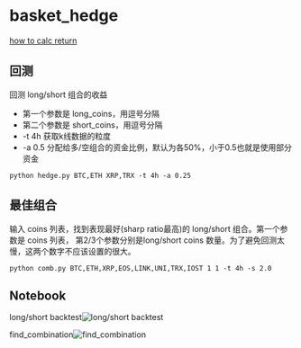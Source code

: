 # basket_hedge

[how to calc return](https://romanorac.github.io/cryptocurrency/analysis/2017/12/29/cryptocurrency-analysis-with-python-part3.html )


## 回测

回测 long/short 组合的收益

* 第一个参数是 long_coins，用逗号分隔
* 第二个参数是 short_coins，用逗号分隔
* -t 4h 获取k线数据的粒度
* -a 0.5 分配给多/空组合的资金比例，默认为各50%，小于0.5也就是使用部分资金


```python hedge.py BTC,ETH XRP,TRX -t 4h -a 0.25```

## 最佳组合

输入 coins 列表，找到表现最好(sharp ratio最高)的 long/short 组合。第一个参数是 coins 列表， 第2/3个参数分别是long/short coins 数量。为了避免回测太慢，这两个数字不应该设置的很大。 


```python comb.py BTC,ETH,XRP,EOS,LINK,UNI,TRX,IOST 1 1 -t 4h -s 2.0 ```

<h2>Notebook</h2>

long/short backtest![long/short backtest](https://user-images.githubusercontent.com/5565266/126291402-b9bd2ec3-89db-4ff0-a93d-0fc956528fa1.png)

find_combination![find_combination](https://user-images.githubusercontent.com/5565266/126302906-a3558823-c016-473e-9841-76b6ec5af436.png)




